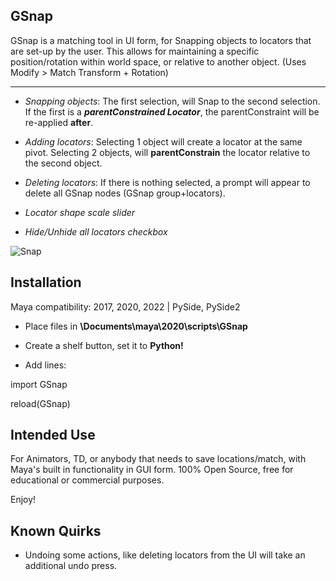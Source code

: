 GSnap
----

GSnap is a matching tool in UI form, for Snapping objects to locators that are set-up by the user. This allows for maintaining a specific position/rotation within world space, or relative to another object. (Uses Modify > Match Transform + Rotation)


----


+ *Snapping objects*:  The first selection, will Snap to the second selection. If the first is a ***parentConstrained Locator***, the parentConstraint will be re-applied **after**.

+ *Adding locators*:  Selecting 1 object will create a locator at the same pivot. Selecting 2 objects, will **parentConstrain** the locator relative to the second object.


+ *Deleting locators*:  If there is nothing selected, a prompt will appear to delete all GSnap nodes (GSnap group+locators).


+ *Locator shape scale slider*


+ *Hide/Unhide all locators checkbox*


![Snap](https://cdn.discordapp.com/attachments/569400960988872704/872000324947300414/HGbT8e7LIh.gif)


 Installation 
----

Maya compatibility: 2017, 2020, 2022  |  PySide, PySide2

+ Place files in **\Documents\maya\2020\scripts\GSnap**

+ Create a shelf button, set it to **Python!**

+ Add lines:


import GSnap

reload(GSnap)



Intended Use
-----
For Animators, TD, or anybody that needs to save locations/match, with Maya's built in functionality in GUI form.
100% Open Source, free for educational or commercial purposes.


Enjoy!


Known Quirks
----
+ Undoing some actions, like deleting locators from the UI will take an additional undo press.
